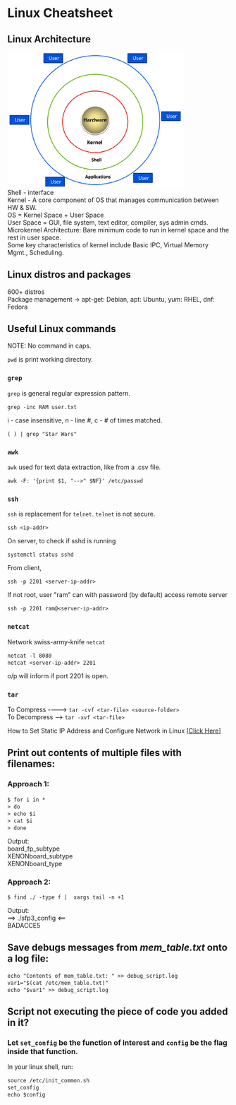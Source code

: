 # Linux Cheatsheet
## Linux Architecture
<img src="arch.png" width="400">\
Shell - interface\
Kernel - A core component of OS that manages communication between HW & SW.\
OS = Kernel Space + User Space\
User Space = GUI, file system, text editor, compiler, sys admin cmds.\
Microkernel Architecture: Bare minimum code to run in kernel space and the rest in user space.\
Some key characteristics of kernel include Basic IPC, Virtual Memory Mgmt., Scheduling.

## Linux distros and packages
600+ distros\
Package management -> apt-get: Debian, apt: Ubuntu, yum: RHEL, dnf: Fedora

## Useful Linux commands
NOTE: No command in caps.

`pwd` is print working directory.
### `grep`
`grep` is general regular expression pattern.
```
grep -inc RAM user.txt
```
i - case insensitive, n - line #, c - # of times matched.
```
( ) | grep "Star Wars"
```
### `awk`
`awk` used for text data extraction, like from a .csv file.
```
awk -F: '{print $1, "-->" $NF}' /etc/passwd
```
### `ssh`
`ssh` is replacement for `telnet`. `telnet` is not secure.
```
ssh <ip-addr>
```
On server, to check if sshd is running
```
systemctl status sshd
```
From client,
```
ssh -p 2201 <server-ip-addr>
```
If not root, user "ram" can with password (by default) access remote server
```
ssh -p 2201 ram@<server-ip-addr>
```
### `netcat`
Network swiss-army-knife `netcat`
```
netcat -l 8080
netcat <server-ip-addr> 2201
```
o/p will inform if port 2201 is open.
### `tar `
To Compress ----> `tar -cvf <tar-file> <source-folder>`\
To Decompress --> `tar -xvf <tar-file>`

How to Set Static IP Address and Configure Network in Linux [[Click Here](https://www.tecmint.com/set-add-static-ip-address-in-linux/)]

## Print out contents of multiple files with filenames:
### Approach 1:
```
$ for i in *
> do
> echo $i
> cat $i
> done
```
Output:\
board_fp_subtype\
XENONboard_subtype\
XENONboard_type

### Approach 2:
```
$ find ./ -type f |  xargs tail -n +1
```
Output:\
==> ./sfp3_config <==\
BADACCE5

## Save debugs messages from *mem_table.txt* onto a log file:
```
echo "Contents of mem_table.txt: " >> debug_script.log
var1="$(cat /etc/mem_table.txt)"
echo "$var1" >> debug_script.log
```

## Script not executing the piece of code you added in it?
### Let `set_config` be the function of interest and `config` be the flag inside that function.
In your linux shell, run:
```
source /etc/init_common.sh
set_config
echo $config
```

